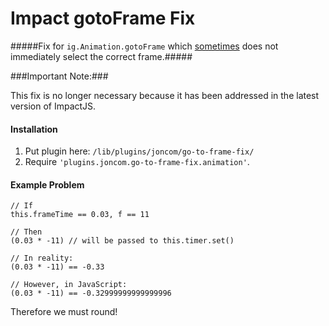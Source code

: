 Impact gotoFrame Fix
==========

#####Fix for `ig.Animation.gotoFrame` which [sometimes](http://impactjs.com/forums/help/ig-animation-is-skipping-certain-frames) does not immediately select the correct frame.#####

###Important Note:###

This fix is no longer necessary because it has been addressed in the latest version of ImpactJS.

#### Installation ####
1. Put plugin here: `/lib/plugins/joncom/go-to-frame-fix/`
2. Require `'plugins.joncom.go-to-frame-fix.animation'`.

#### Example Problem ####

```
// If
this.frameTime == 0.03, f == 11

// Then
(0.03 * -11) // will be passed to this.timer.set()

// In reality:
(0.03 * -11) == -0.33

// However, in JavaScript:
(0.03 * -11) == -0.32999999999999996
```
Therefore we must round!